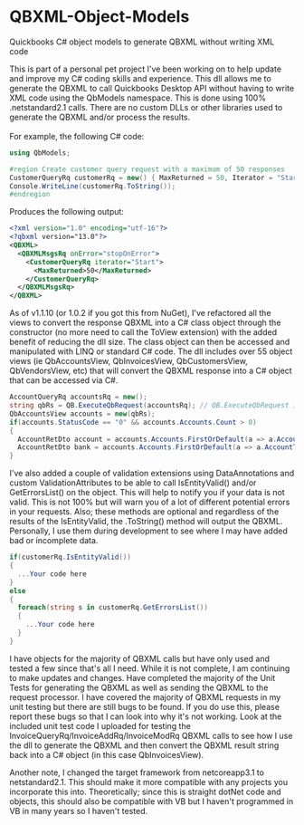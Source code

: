# QBXML-Object-Models
Quickbooks C# object models to generate QBXML without writing XML code

This is part of a personal pet project I've been working on to help update and improve my C# coding skills and experience.  This dll allows me to generate the QBXML to call Quickbooks Desktop API without having to write XML code using the QbModels namespace.  This is done using 100% .netstandard2.1 calls.  There are no custom DLLs or other libraries used to generate the QBXML and/or process the results.
<br /><br/>
For example, the following C# code:
```csharp
using QbModels;

#region Create customer query request with a maximum of 50 responses
CustomerQueryRq customerRq = new() { MaxReturned = 50, Iterator = "Start" };
Console.WriteLine(customerRq.ToString());
#endregion
```
  
Produces the following output:
```xml
<?xml version="1.0" encoding="utf-16"?>
<?qbxml version="13.0"?>
<QBXML>
  <QBXMLMsgsRq onError="stopOnError">
    <CustomerQueryRq iterator="Start">
      <MaxReturned>50</MaxReturned>
    </CustomerQueryRq>
  </QBXMLMsgsRq>
</QBXML>
```

As of v1.1.10 (or 1.0.2 if you got this from NuGet), I've refactored all the views to convert the response QBXML into a C# class object through the constructor (no more need to call the ToView extension) with the added benefit of reducing the dll size.  The class object can then be accessed and manipulated with LINQ or standard C# code.  The dll includes over 55 object views (ie QbAccountsView, QbInvoicesView, QbCustomersView, QbVendorsView, etc) that will convert the QBXML response into a C# object that can be accessed via C#.

```csharp
AccountQueryRq accountsRq = new();
string qbRs = QB.ExecuteQbRequest(accountsRq); // QB.ExecuteQbRequest is from my personal class library and returns the QBXML from the RP Processor
QbAccountsView accounts = new(qbRs);
if(accounts.StatusCode == "0" && accounts.Accounts.Count > 0)
{
  AccountRetDto account = accounts.Accounts.FirstOrDefault(a => a.AccountType == "AccountsPayable");
  AccountRetDto bank = accounts.Accounts.FirstOrDefault(a => a.AccountType == "Bank");
}
```

I've also added a couple of validation extensions using DataAnnotations and custom ValidationAttributes to be able to call IsEntityValid() and/or GetErrorsList() on the object.  This will help to notify you if your data is not valid.  This is not 100% but will warn you of a lot of different potential errors in your requests.  Also; these methods are optional and regardless of the results of the IsEntityValid, the .ToString() method will output the QBXML.  Personally, I use them during development to see where I may have added bad or incomplete data.

```csharp
if(customerRq.IsEntityValid())
{
  ...Your code here
}
else
{
  foreach(string s in customerRq.GetErrorsList())
  {
    ...Your code here
  }
}
```

I have objects for the majority of QBXML calls but have only used and tested a few since that's all I need.  While it is not complete, I am continuing to make updates and changes.  Have completed the majority of the Unit Tests for generating the QBXML as well as sending the QBXML to the request processor.  I have covered the majority of QBXML requests in my unit testing but there are still bugs to be found.  If you do use this, please report these bugs so that I can look into why it's not working.  Look at the included unit test code I uploaded for testing the InvoiceQueryRq/InvoiceAddRq/InvoiceModRq QBXML calls to see how I use the dll to generate the QBXML and then convert the QBXML result string back into a C# object (in this case QbInvoicesView).

Another note, I changed the target framework from netcoreapp3.1 to netstandard2.1. This should make it more compatible with any projects you incorporate this into.  Theoretically; since this is straight dotNet code and objects, this should also be compatible with VB but I haven't programmed in VB in many years so I haven't tested.
